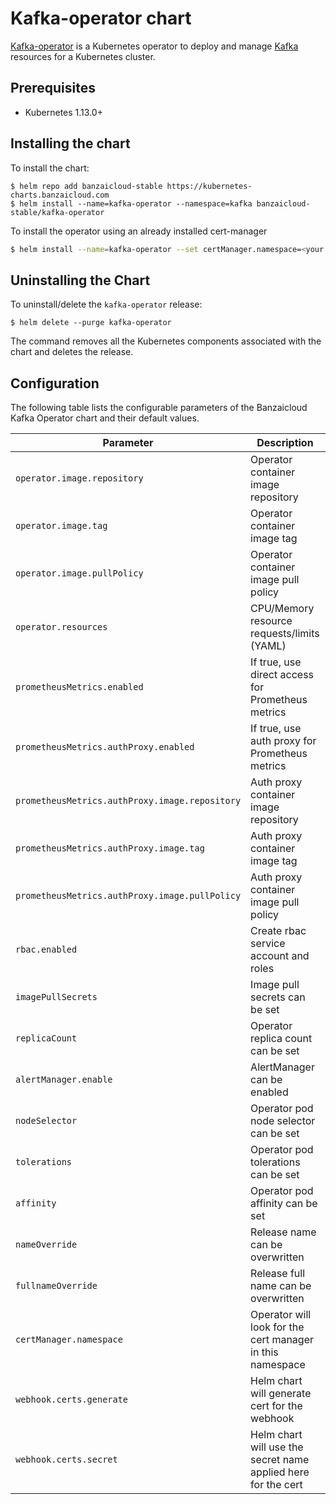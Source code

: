 # Kafka-operator chart

[Kafka-operator](https://github.com/banzaicloud/kafka-operator) is a Kubernetes operator to deploy and manage [Kafka](https://kafka.apache.org) resources for a Kubernetes cluster.

## Prerequisites

- Kubernetes 1.13.0+

## Installing the chart

To install the chart:

```
$ helm repo add banzaicloud-stable https://kubernetes-charts.banzaicloud.com
$ helm install --name=kafka-operator --namespace=kafka banzaicloud-stable/kafka-operator
```

To install the operator using an already installed cert-manager
```bash
$ helm install --name=kafka-operator --set certManager.namespace=<your cert manager namespace> --namespace=kafka banzaicloud-stable/kafka-operator
```

## Uninstalling the Chart

To uninstall/delete the `kafka-operator` release:

```
$ helm delete --purge kafka-operator
```

The command removes all the Kubernetes components associated with the chart and deletes the release.

## Configuration

The following table lists the configurable parameters of the Banzaicloud Kafka Operator chart and their default values.

Parameter | Description | Default
--------- | ----------- | -------
`operator.image.repository` | Operator container image repository | `banzaicloud/kafka-operator`
`operator.image.tag` | Operator container image tag | `0.6.0`
`operator.image.pullPolicy` | Operator container image pull policy | `IfNotPresent`
`operator.resources` | CPU/Memory resource requests/limits (YAML) | Memory: `128Mi/256Mi`, CPU: `100m/200m`
`prometheusMetrics.enabled` | If true, use direct access for Prometheus metrics | `false`
`prometheusMetrics.authProxy.enabled` | If true, use auth proxy for Prometheus metrics | `true`
`prometheusMetrics.authProxy.image.repository` | Auth proxy container image repository | `gcr.io/kubebuilder/kube-rbac-proxy`
`prometheusMetrics.authProxy.image.tag` | Auth proxy container image tag | `v0.4.0`
`prometheusMetrics.authProxy.image.pullPolicy` | Auth proxy container image pull policy | `IfNotPresent`
`rbac.enabled` | Create rbac service account and roles | `true`
`imagePullSecrets` | Image pull secrets can be set | `[]`
`replicaCount` | Operator replica count can be set | `1`
`alertManager.enable` | AlertManager can be enabled | `true`
`nodeSelector` | Operator pod node selector can be set | `{}`
`tolerations` | Operator pod tolerations can be set | `[]`
`affinity` | Operator pod affinity can be set | `{}`
`nameOverride` | Release name can be overwritten | `""`
`fullnameOverride` | Release full name can be overwritten | `""`
`certManager.namespace` | Operator will look for the cert manager in this namespace | `cert-manager`
`webhook.certs.generate` | Helm chart will generate cert for the webhook | `true`
`webhook.certs.secret` | Helm chart will use the secret name applied here for the cert | `kafka-operator-serving-cert`
